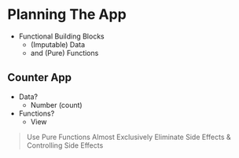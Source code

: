 # Planning The App

- Functional Building Blocks
  - (Imputable) Data
  - and (Pure) Functions

## Counter App

- Data?
  - Number (count)
- Functions?
  - View

> Use Pure Functions Almost Exclusively
> Eliminate Side Effects & Controlling Side Effects
